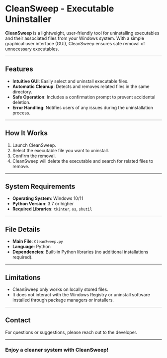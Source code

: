 # CleanSweep - Executable Uninstaller

**CleanSweep** is a lightweight, user-friendly tool for uninstalling executables and their associated files from your Windows system. With a simple graphical user interface (GUI), CleanSweep ensures safe removal of unnecessary executables.

---

## Features
- **Intuitive GUI**: Easily select and uninstall executable files.
- **Automatic Cleanup**: Detects and removes related files in the same directory.
- **Safe Operation**: Includes a confirmation prompt to prevent accidental deletion.
- **Error Handling**: Notifies users of any issues during the uninstallation process.

---

## How It Works
1. Launch CleanSweep.
2. Select the executable file you want to uninstall.
3. Confirm the removal.
4. CleanSweep will delete the executable and search for related files to remove.

---

## System Requirements
- **Operating System**: Windows 10/11
- **Python Version**: 3.7 or higher
- **Required Libraries**: `tkinter`, `os`, `shutil`

---

## File Details
- **Main File**: `CleanSweep.py`
- **Language**: Python
- **Dependencies**: Built-in Python libraries (no additional installations required).

---

## Limitations
- CleanSweep only works on locally stored files.
- It does not interact with the Windows Registry or uninstall software installed through package managers or installers.

---

## Contact
For questions or suggestions, please reach out to the developer.

---

### Enjoy a cleaner system with CleanSweep!
